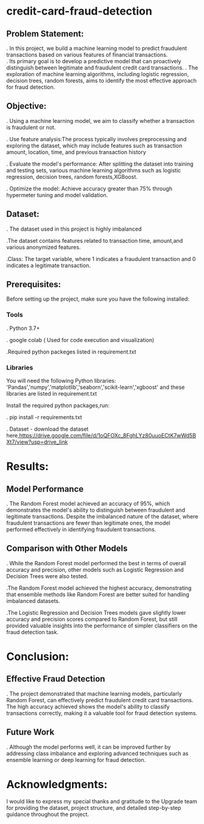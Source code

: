 # credit-card-fraud-detection


## Problem Statement:
. In this project, we build a machine learning model to predict fraudulent transactions based on various features of financial transactions.  
. Its primary goal is to develop a predictive model that can proactively distinguish between legitimate and fraudulent credit card transactions.
. The exploration of machine learning algorithms, including logistic regression, decision trees, random forests, aims to identify the most effective approach for fraud detection.

## Objective:

. Using a machine learning model, we aim to classify whether a transaction is fraudulent or not.

. Use feature analysis:The process typically involves preprocessing and exploring the dataset, which may include features such as transaction amount, location, time, and previous transaction history

. Evaluate the model's performance: After splitting the dataset into training and testing sets, various machine learning algorithms such as logistic regression, decision trees, random forests,XGBoost.

. Optimize the model: Achieve accuracy greater than 75% through hypermeter tuning and model validation. 

## Dataset:
. The dataset used in this project is highly imbalanced 

.The dataset contains features related to transaction time, amount,and various anonymized features.

.Class: The target variable, where 1 indicates a fraudulent transaction and 0 indicates a legitimate transaction.

## Prerequisites:
Before setting up the project, make sure you have the following installed:
### Tools
. Python 3.7+

. google colab ( Used for code execution and visualization)

.Required python packeges listed in requirement.txt

### Libraries
You will need the following Python libraries: 'Pandas','numpy','matplotlib','seaborn','scikit-learn','xgboost' and these libraries are listed in requirement.txt

Install the required python packages,run:

. pip install -r requirements.txt

. Dataset -
download the dataset here,https://drive.google.com/file/d/1oQFOXc_8FghLYz80uuoECtK7wWd5BXt7/view?usp=drive_link

# Results:
## Model Performance
. The Random Forest model achieved an accuracy of 95%, which demonstrates the model's ability to distinguish between fraudulent and legitimate transactions. Despite the imbalanced nature of the dataset, where fraudulent transactions are fewer than legitimate ones, the model performed effectively in identifying fraudulent transactions.

## Comparison with Other Models

. While the Random Forest model performed the best in terms of overall accuracy and precision, other models such as Logistic Regression and Decision Trees were also tested.

.The Random Forest model achieved the highest accuracy, demonstrating that ensemble methods like Random Forest are better suited for handling imbalanced datasets.

.The Logistic Regression and Decision Trees models gave slightly lower accuracy and precision scores compared to Random Forest, but still provided valuable insights into the performance of simpler classifiers on the fraud detection task.


 # Conclusion:
 ## Effective Fraud Detection

 . The project demonstrated that machine learning models, particularly Random Forest, can effectively predict fraudulent credit card transactions. The high accuracy achieved shows the model's ability to classify transactions correctly, making it a valuable tool for fraud detection systems.

 ## Future Work
.  Although the model performs well, it can be improved further by addressing class imbalance and exploring advanced techniques such as ensemble learning or deep learning for fraud detection.

  # Acknowledgments:

 I would like to express my special thanks and gratitude to the Upgrade team for providing the dataset, project structure, and detailed step-by-step guidance throughout the project.


